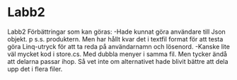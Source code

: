 # Labb2
Labb2 
Förbättringar som kan göras: 
-Hade kunnat göra användare till Json objekt. p s.s. produktern. Men har hållt kvar det i textfil format för att testa göra Linq-utryck för att ta reda på användarnamn och lösenord. 
-Kanske lite väl mycket kod i store.cs. Med dubbla menyer i samma fil. Men tycker ändå att delarna passar ihop. Så vet inte om alternativet hade blivit bättre att dela upp det i flera filer.